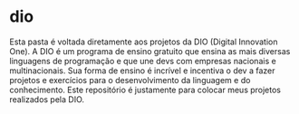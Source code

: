 # dio
Esta pasta é voltada diretamente aos projetos da DIO (Digital Innovation One).
A DIO é um programa de ensino gratuito que ensina as mais diversas linguagens de programação e que une devs com empresas nacionais e multinacionais.
Sua forma de ensino é incrível e incentiva o dev a fazer projetos e exercícios para o desenvolvimento da linguagem e do conhecimento.
Este repositório é justamente para colocar meus projetos realizados pela DIO.

